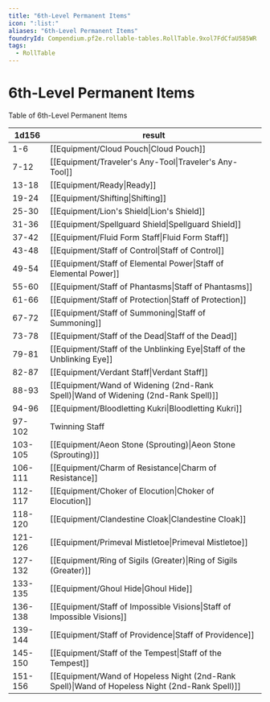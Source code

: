 ```yaml
---
title: "6th-Level Permanent Items"
icon: ":list:"
aliases: "6th-Level Permanent Items"
foundryId: Compendium.pf2e.rollable-tables.RollTable.9xol7FdCfaU585WR
tags:
  - RollTable
---
```


# 6th-Level Permanent Items
<p>Table of 6th-Level Permanent Items</p>

| 1d156 | result |
|------|--------|
| 1-6 | [[Equipment/Cloud Pouch\|Cloud Pouch]] |
| 7-12 | [[Equipment/Traveler's Any-Tool\|Traveler's Any-Tool]] |
| 13-18 | [[Equipment/Ready\|Ready]] |
| 19-24 | [[Equipment/Shifting\|Shifting]] |
| 25-30 | [[Equipment/Lion's Shield\|Lion's Shield]] |
| 31-36 | [[Equipment/Spellguard Shield\|Spellguard Shield]] |
| 37-42 | [[Equipment/Fluid Form Staff\|Fluid Form Staff]] |
| 43-48 | [[Equipment/Staff of Control\|Staff of Control]] |
| 49-54 | [[Equipment/Staff of Elemental Power\|Staff of Elemental Power]] |
| 55-60 | [[Equipment/Staff of Phantasms\|Staff of Phantasms]] |
| 61-66 | [[Equipment/Staff of Protection\|Staff of Protection]] |
| 67-72 | [[Equipment/Staff of Summoning\|Staff of Summoning]] |
| 73-78 | [[Equipment/Staff of the Dead\|Staff of the Dead]] |
| 79-81 | [[Equipment/Staff of the Unblinking Eye\|Staff of the Unblinking Eye]] |
| 82-87 | [[Equipment/Verdant Staff\|Verdant Staff]] |
| 88-93 | [[Equipment/Wand of Widening (2nd-Rank Spell)\|Wand of Widening (2nd-Rank Spell)]] |
| 94-96 | [[Equipment/Bloodletting Kukri\|Bloodletting Kukri]] |
| 97-102 | Twinning Staff |
| 103-105 | [[Equipment/Aeon Stone (Sprouting)\|Aeon Stone (Sprouting)]] |
| 106-111 | [[Equipment/Charm of Resistance\|Charm of Resistance]] |
| 112-117 | [[Equipment/Choker of Elocution\|Choker of Elocution]] |
| 118-120 | [[Equipment/Clandestine Cloak\|Clandestine Cloak]] |
| 121-126 | [[Equipment/Primeval Mistletoe\|Primeval Mistletoe]] |
| 127-132 | [[Equipment/Ring of Sigils (Greater)\|Ring of Sigils (Greater)]] |
| 133-135 | [[Equipment/Ghoul Hide\|Ghoul Hide]] |
| 136-138 | [[Equipment/Staff of Impossible Visions\|Staff of Impossible Visions]] |
| 139-144 | [[Equipment/Staff of Providence\|Staff of Providence]] |
| 145-150 | [[Equipment/Staff of the Tempest\|Staff of the Tempest]] |
| 151-156 | [[Equipment/Wand of Hopeless Night (2nd-Rank Spell)\|Wand of Hopeless Night (2nd-Rank Spell)]] |
